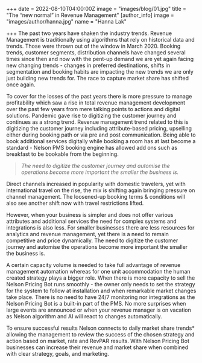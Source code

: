 +++
date = 2022-08-10T04:00:00Z
image = "images/blog/01.jpg"
title = "The “new normal” in Revenue Management"
[author_info]
image = "images/author/hanna.jpg"
name = "Hanna Lak"

+++
The past two years have shaken the industry trends. Revenue Management is traditionally using algorithms that rely on historical data and trends. Those were thrown out of the window in March 2020. Booking trends, customer segments, distribution channels have changed several times since then and now with the pent-up demand we are yet again facing new changing trends - changes in preferred destinations, shifts in segmentation and booking habits are impacting the new trends we are only just building new trends for. The race to capture market share has shifted once again.

To cover for the losses of the past years there is more pressure to manage profitability which saw a rise in total revenue management development over the past few years from mere talking points to actions and digital solutions. Pandemic gave rise to digitizing the customer journey and continues as a strong trend. Revenue management trend related to this is digitizing the customer journey including attribute-based pricing, upselling either during booking path or via pre and post communication. Being able to book additional services digitally while booking a room has at last become a standard - Nelson PMS booking engine has allowed add ons such as breakfast to be bookable from the beginning.

> _The need to digitize the customer journey and automise the operations become more important the smaller the business is._

Direct channels increased in popularity with domestic travelers, yet with international travel on the rise, the mix is shifting again bringing pressure on channel management. The loosened-up booking terms & conditions will also see another shift now with travel restrictions lifted.

However, when your business is simpler and does not offer various attributes and additional services the need for complex systems and integrations is also less. For smaller businesses there are less resources for analytics and revenue management, yet there is a need to remain competitive and price dynamically. The need to digitize the customer journey and automise the operations become more important the smaller the business is.

A certain capacity volume is needed to take full advantage of revenue management automation whereas for one unit accommodation the human created strategy plays a bigger role. When there is more capacity to sell the Nelson Pricing Bot runs smoothly - the owner only needs to set the strategy for the system to follow at installation and when remarkable market changes take place. There is no need to have 24/7 monitoring nor integrations as the Nelson Pricing Bot is a built-in part of the PMS. No more surprises when large events are announced or when your revenue manager is on vacation as Nelson algorithm and AI will react to changes automatically.

To ensure successful results Nelson connects to daily market share trends* allowing the management to review the success of the chosen strategy and action based on market, rate and RevPAR results. With Nelson Pricing Bot businesses can increase their revenue and market share when combined with clear strategy, goals, and marketing.